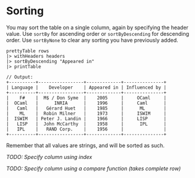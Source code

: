 # Sorting

You may sort the table on a single column, again by specifying the header value. Use `sortBy` for ascending order or `sortByDescending` for descending order. Use `sortByNone` to clear any sorting you have previously added.

    prettyTable rows
    |> withHeaders headers
    |> sortByDescending "Appeared in"
    |> printTable

    // Output:
    +----------+-----------------+-------------+---------------+
    | Language |    Developer    | Appeared in | Influenced by |
    +----------+-----------------+-------------+---------------+
    |    F#    |  M$ / Don Syme  |    2005     |     OCaml     |
    |  OCaml   |      INRIA      |    1996     |     Caml      |
    |   Caml   |   Gérard Huet   |    1985     |      ML       |
    |    ML    |  Robin Milner   |    1973     |     ISWIM     |
    |  ISWIM   | Peter J. Landin |    1966     |     LISP      |
    |   LISP   |  John McCarthy  |    1958     |      IPL      |
    |   IPL    |   RAND Corp.    |    1956     |               |
    +----------+-----------------+-------------+---------------+

Remember that all values are strings, and will be sorted as such.

*TODO: Specify column using index*

*TODO: Specify column using a compare function (takes complete row)*